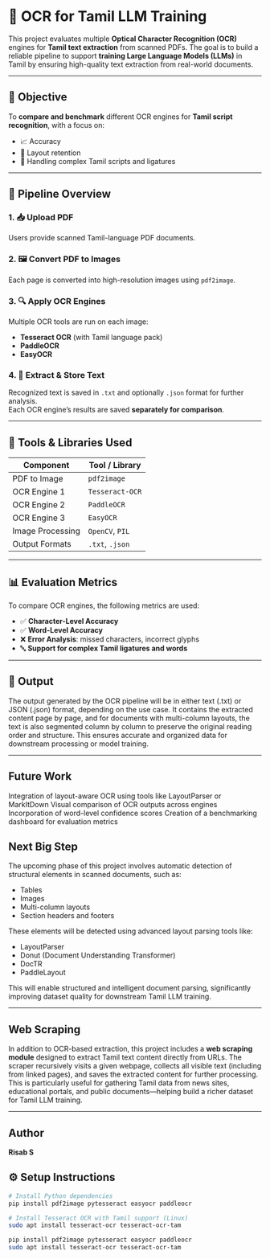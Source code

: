 # 📝 OCR for Tamil LLM Training

This project evaluates multiple **Optical Character Recognition (OCR)** engines for **Tamil text extraction** from scanned PDFs. The goal is to build a reliable pipeline to support **training Large Language Models (LLMs)** in Tamil by ensuring high-quality text extraction from real-world documents.

---

## 🎯 Objective

To **compare and benchmark** different OCR engines for **Tamil script recognition**, with a focus on:

- 📈 Accuracy  
- 🧱 Layout retention  
- 🧩 Handling complex Tamil scripts and ligatures  

---

## 🔄 Pipeline Overview

### 1. 📥 Upload PDF  
Users provide scanned Tamil-language PDF documents.

### 2. 🖼️ Convert PDF to Images  
Each page is converted into high-resolution images using `pdf2image`.

### 3. 🔍 Apply OCR Engines  
Multiple OCR tools are run on each image:
- **Tesseract OCR** (with Tamil language pack)
- **PaddleOCR**
- **EasyOCR**

### 4. 💾 Extract & Store Text  
Recognized text is saved in `.txt` and optionally `.json` format for further analysis.  
Each OCR engine’s results are saved **separately for comparison**.

---

## 🧰 Tools & Libraries Used

| Component           | Tool / Library       |
|---------------------|----------------------|
| PDF to Image        | `pdf2image`          |
| OCR Engine 1        | `Tesseract-OCR`      |
| OCR Engine 2        | `PaddleOCR`          |
| OCR Engine 3        | `EasyOCR`            |
| Image Processing    | `OpenCV`, `PIL`      |
| Output Formats      | `.txt`, `.json`      |

---

## 📊 Evaluation Metrics

To compare OCR engines, the following metrics are used:

- ✅ **Character-Level Accuracy**
- ✅ **Word-Level Accuracy**
- ❌ **Error Analysis**: missed characters, incorrect glyphs
- 🔤 **Support for complex Tamil ligatures and words**

---

## 📁 Output 
The output generated by the OCR pipeline will be in either text (.txt) or JSON (.json) format, depending on the use case. It contains the extracted content page by page, and for documents with multi-column layouts, the text is also segmented column by column to preserve the original reading order and structure. This ensures accurate and organized data for downstream processing or model training.

---
## Future Work
Integration of layout-aware OCR using tools like LayoutParser or MarkItDown
Visual comparison of OCR outputs across engines
Incorporation of word-level confidence scores
Creation of a benchmarking dashboard for evaluation metrics
## Next Big Step

The upcoming phase of this project involves automatic detection of structural elements in scanned documents, such as:

- Tables  
- Images  
- Multi-column layouts  
- Section headers and footers  

These elements will be detected using advanced layout parsing tools like:

- LayoutParser  
- Donut (Document Understanding Transformer)  
- DocTR  
- PaddleLayout  

This will enable structured and intelligent document parsing, significantly improving dataset quality for downstream Tamil LLM training.

---

## Web Scraping

In addition to OCR-based extraction, this project includes a **web scraping module** designed to extract Tamil text content directly from URLs. The scraper recursively visits a given webpage, collects all visible text (including from linked pages), and saves the extracted content for further processing. This is particularly useful for gathering Tamil data from news sites, educational portals, and public documents—helping build a richer dataset for Tamil LLM training.

---

## Author

**Risab S**

## ⚙️ Setup Instructions

```bash
# Install Python dependencies
pip install pdf2image pytesseract easyocr paddleocr

# Install Tesseract OCR with Tamil support (Linux)
sudo apt install tesseract-ocr tesseract-ocr-tam

pip install pdf2image pytesseract easyocr paddleocr
sudo apt install tesseract-ocr tesseract-ocr-tam

